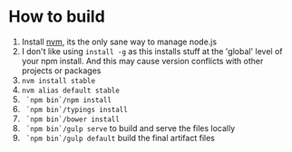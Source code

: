 # How to build

1. Install [nvm](https://github.com/creationix/nvm), its the only sane way to manage node.js
1. I don't like using `install -g` as this installs stuff at the 'global' level of your npm install. And this may cause version conflicts with other projects or packages
1. `nvm install stable`
1. `nvm alias default stable`
1. `` `npm bin`/npm install``
1. `` `npm bin`/typings install``
1. `` `npm bin`/bower install``
1. `` `npm bin`/gulp serve`` to build and serve the files locally
1. `` `npm bin`/gulp default`` build the final artifact files
